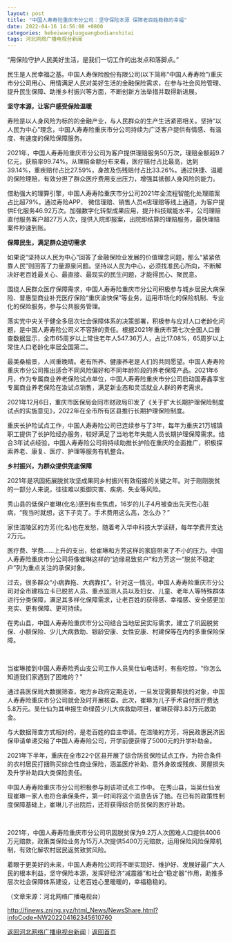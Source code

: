 ```yaml
---
layout: post
title: "中国人寿寿险重庆市分公司：坚守保险本源 保障老百姓稳稳的幸福"
date: 2022-04-16 14:56:08 +0800
categories: hebeiwangluoguangbodianshitai
tags: 河北网络广播电视台新闻
---
```

<p>“用保险守护人民美好生活，是我们一切工作的出发点和落脚点。”</p>
 <p>民生是人民幸福之基。中国人寿保险股份有限公司(以下简称“中国人寿寿险”)重庆市分公司用心、用情满足人民对美好生活的金融保险需求，在参与社会风险管理、提升民生保障、助推乡村振兴等方面，不断创新方法举措并取得新进展。</p>
 <p><strong>坚守本源，让客户感受保险温暖</strong></p>
 <p>寿险是以人身风险为标的的金融产业，与人民群众的生产生活紧密相关。坚持“以人民为中心”理念，中国人寿寿险重庆市分公司持续为广泛客户提供有情感、有温度、有速度的保险保障服务。</p>
 <p>2021年，中国人寿寿险重庆市分公司为客户提供理赔服务50万次，理赔金额超9.7亿元，获赔率99.74%。从理赔金额分布来看，医疗赔付占比最高，达到39.14%，重疾赔付占比27.59%，身故及伤残赔付占比33.26%。通过快捷、温暖的保险理赔，有效分担了群众医疗费用支出压力，增强其抵御人身风险的能力。</p>
 <p>借助强大的理算引擎，中国人寿寿险重庆市分公司2021年全流程智能化处理赔案占比超79%。通过寿险APP、 微信理赔、销售人员e店理赔等线上通道，为客户提供E化服务46.92万次。加强数字化转型成果应用，提升科技赋能水平，公司理赔直付服务客户超27万人次，提供入院即报案，出院即结算的理赔服务，最快理赔案件秒速到账。</p>
 <p><strong>保障民生，满足群众迫切需求</strong></p>
 <p>如果说“坚持以人民为中心”回答了金融保险业发展的价值理念问题，那么“紧紧依靠人民”则回答了力量源泉问题。坚持以人民为中心，必须找准民心所向，不断解决好老百姓最关心、最直接、最现实的民生问题，才能得民心、聚民意。</p>
 <p>围绕人民群众医疗保障需求，中国人寿寿险重庆市分公司积极参与城乡居民大病保险、普惠型商业补充医疗保险“重庆渝快保”等业务，运用市场化的保险机制、专业化的保险服务，参与公共服务管理。</p>
 <p>落实党中央关于健全多层次社会保障体系的决策部署，积极参与应对人口老龄化问题，是中国人寿寿险公司义不容辞的责任。根据2021年重庆市第七次全国人口普查数据显示，全市65周岁以上常住老年人547.36万人，占比17.08%，65周岁以上常住人口老龄化率居全国第二。</p>
 <p>最美桑榆景，人间重晚晴。老有所养、健康养老是人们的共同愿望。中国人寿寿险重庆市分公司推出适合不同风险偏好和不同年龄阶段的养老保障产品。2021年6月，作为专属商业养老保险试点单位，中国人寿寿险重庆市分公司启动国寿鑫享宝专属商业养老保险在渝试点销售，满足新业态和灵活就业人群的养老需求。</p>
 <p>2021年12月6日，重庆市医保局会同市财政局印发了《关于扩大长期护理保险制度试点的实施意见》，2022年在全市所有区县推行长期护理保险制度。</p>
 <p>重庆长护险试点工作，中国人寿寿险公司已连续参与了3年，每年为重庆21万城镇职工提供了长护险经办服务，较好满足了当地老年失能人员长期护理保障需求。结合3年试点经验，中国人寿寿险公司将持续助推长护险在重庆的全面推广，积极探索养老、康复、医疗、护理等服务有机整合。</p>
 <p><strong>乡村振兴，为群众提供兜底保障</strong></p>
 <p>2021年是巩固拓展脱贫攻坚成果同乡村振兴有效衔接的关键之年。对于刚刚脱贫的一部分人来说，往往难以抵御灾害、疾病、失业等风险。</p>
 <p>秀山县的低保户崔琳(化名)感到有些焦虑，16岁的儿子4月被查出先天性心脏病，“我当时就想，这下子完了。手术费用这么高，怎么办？”</p>
 <p>家住涪陵区的方芳(化名)也在发愁，随着考入华中科技大学读研，每年学费开支达2万元。</p>
 <p>医疗费、学费……上升的支出，给崔琳和方芳这样的家庭带来了不小的压力。中国人寿寿险重庆市分公司将像崔琳这样的“边缘易致贫户”和方芳这一“脱贫不稳定户”列为重点关注的承保对象。</p>
 <p>过去，很多群众“小病靠拖、大病靠扛”。针对这一情况，中国人寿寿险重庆市分公司对全市建档立卡已脱贫人员、重点监测人员以及妇女、儿童、老年人等特殊群体进行分类保障，满足其多样化保障需求，让老百姓的获得感、幸福感、安全感更加充实、更有保障、更可持续。</p>
 <p>在秀山县，中国人寿寿险重庆市分公司结合当地居民实际需求，建立了巩固脱贫保、小额保险、少儿大病救助、银龄安康、女性安康、村建保等在内的多重保险保障。</p>
 &nbsp;<p>当崔琳接到中国人寿寿险秀山支公司工作人员吴仕仙电话时，有些吃惊，“你怎么知道我们家遇到了困难的？”</p>
 <p>通过县医保局大数据筛查，地方乡政府定期走访，一旦发现需要帮扶的对象，中国人寿寿险重庆市分公司就会及时开展核查。此次，崔琳为儿子手术自付医疗费达5.8万元。吴仕仙为其申报生命绿茵少儿大病救助项目，崔琳获得3.83万元救助金。</p>
 <p>与大数据筛查方式相对的，是老百姓的自主申请。在涪陵的方芳，将民政惠民济困保申请单递交给了中国人寿寿险公司，开学前便获得了5000元的升学补助金。</p>
 <p>2021年下半年，重庆在全市22个区县开展了综合防贫保险试点工作，为符合条件的农村居民打捆购买综合性商业保险，涵盖医疗补助、意外身故或残疾、房屋损失及升学补助四大类保险责任。</p>
 <p>中国人寿寿险重庆市分公司积极参与到该项试点工作中。 在秀山县，当吴仕仙发现崔琳一家人也符合承保条件，第一时间将这个消息告诉了她。在已有的政策性制度保障基础上，崔琳儿子出院后，还将获得综合防贫保的医疗补助。</p>
 &nbsp;<p>2021年，中国人寿寿险重庆市分公司巩固脱贫保为9.2万人次困难人口提供4006万元赔款，政策类保险业务为15万人次提供5400万元赔款，运用保险风险保障机制，有效化解农村居民返贫致贫风险。</p>
 <p>着眼于更美好的未来，中国人寿寿险公司将不断实现好、维护好、发展好最广大人民的根本利益，坚守保险本源，发挥好经济“减震器”和社会“稳定器”作用，助推多层次社会保障体系建设，让老百姓心里暖暖的，幸福稳稳的。</p><p class="em_media">（文章来源：河北网络广播电视台）</p>

<http://finews.zning.xyz/html_News/NewsShare.html?infoCode=NW202204162345610760>

[返回河北网络广播电视台新闻](//finews.withounder.com/category/hebeiwangluoguangbodianshitai.html)｜[返回首页](//finews.withounder.com/)